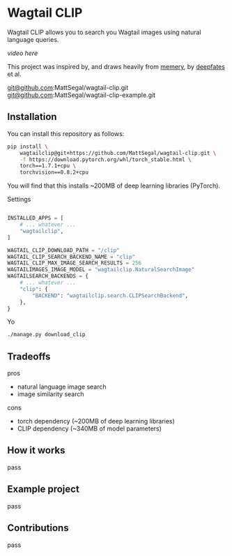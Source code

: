 # Wagtail CLIP

Wagtail CLIP allows you to search you Wagtail images using natural language queries.

_video here_

This project was inspired by, and draws heavily from [memery](https://github.com/deepfates/memery), by [deepfates](https://github.com/deepfates) et al.

git@github.com:MattSegal/wagtail-clip.git
git@github.com:MattSegal/wagtail-clip-example.git

## Installation

You can install this repository as follows:

```bash
pip install \
    wagtailclip@git+https://github.com/MattSegal/wagtail-clip.git \
    -f https://download.pytorch.org/whl/torch_stable.html \
    torch==1.7.1+cpu \
    torchvision==0.8.2+cpu
```

You will find that this installs ~200MB of deep learning libraries (PyTorch).

Settings

```python

INSTALLED_APPS = [
    # ... whatever ...
    "wagtailclip",
]

WAGTAIL_CLIP_DOWNLOAD_PATH = "/clip"
WAGTAIL_CLIP_SEARCH_BACKEND_NAME = "clip"
WAGTAIL_CLIP_MAX_IMAGE_SEARCH_RESULTS = 256
WAGTAILIMAGES_IMAGE_MODEL = "wagtailclip.NaturalSearchImage"
WAGTAILSEARCH_BACKENDS = {
    # ... whatever ...
    "clip": {
        "BACKEND": "wagtailclip.search.CLIPSearchBackend",
    },
}
```

Yo

```bash
./manage.py download_clip
```

## Tradeoffs

pros

- natural language image search
- image similarity search

cons

- torch dependency (~200MB of deep learning libraries)
- CLIP dependency (~340MB of model parameters)

## How it works

pass

## Example project

pass

## Contributions

pass
